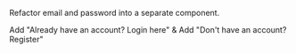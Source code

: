 Refactor email and password into a separate component.

Add "Already have an account? Login here" 
&
Add "Don't have an account? Register" 